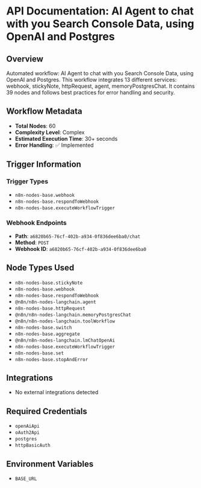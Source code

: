 # API Documentation: AI Agent to chat with you Search Console Data, using OpenAI and Postgres

## Overview
Automated workflow: AI Agent to chat with you Search Console Data, using OpenAI and Postgres. This workflow integrates 13 different services: webhook, stickyNote, httpRequest, agent, memoryPostgresChat. It contains 39 nodes and follows best practices for error handling and security.

## Workflow Metadata
- **Total Nodes**: 60
- **Complexity Level**: Complex
- **Estimated Execution Time**: 30+ seconds
- **Error Handling**: ✅ Implemented

## Trigger Information
### Trigger Types
- `n8n-nodes-base.webhook`
- `n8n-nodes-base.respondToWebhook`
- `n8n-nodes-base.executeWorkflowTrigger`

### Webhook Endpoints
- **Path**: `a6820b65-76cf-402b-a934-0f836dee6ba0/chat`
- **Method**: `POST`
- **Webhook ID**: `a6820b65-76cf-402b-a934-0f836dee6ba0`


## Node Types Used
- `n8n-nodes-base.stickyNote`
- `n8n-nodes-base.webhook`
- `n8n-nodes-base.respondToWebhook`
- `@n8n/n8n-nodes-langchain.agent`
- `n8n-nodes-base.httpRequest`
- `@n8n/n8n-nodes-langchain.memoryPostgresChat`
- `@n8n/n8n-nodes-langchain.toolWorkflow`
- `n8n-nodes-base.switch`
- `n8n-nodes-base.aggregate`
- `@n8n/n8n-nodes-langchain.lmChatOpenAi`
- `n8n-nodes-base.executeWorkflowTrigger`
- `n8n-nodes-base.set`
- `n8n-nodes-base.stopAndError`

## Integrations
- No external integrations detected

## Required Credentials
- `openAiApi`
- `oAuth2Api`
- `postgres`
- `httpBasicAuth`

## Environment Variables
- `BASE_URL`
